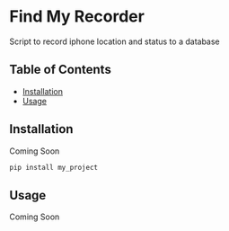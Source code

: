 # Find My Recorder

Script to record iphone location and status to a database

## Table of Contents

- [Installation](#installation)
- [Usage](#usage)

## Installation

Coming Soon


```bash
pip install my_project
```

## Usage

Coming Soon
